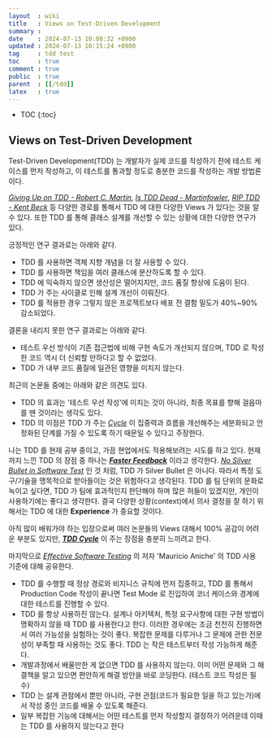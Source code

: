 ```yaml
---
layout  : wiki
title   : Views on Test-Driven Development
summary : 
date    : 2024-07-13 10:08:32 +0900
updated : 2024-07-13 10:15:24 +0900
tag     : tdd test
toc     : true
comment : true
public  : true
parent  : [[/tdd]]
latex   : true
---
```

* TOC
{:toc}

## Views on Test-Driven Development

Test-Driven Development(TDD) 는 개발자가 실제 코드를 작성하기 전에 테스트 케이스를 먼저 작성하고, 이 테스트를 통과할 정도로 충분한 코드를 작성하는 개발 방법론이다.

_[Giving Up on TDD - Robert C. Martin](https://blog.cleancoder.com/uncle-bob/2016/03/19/GivingUpOnTDD.html)_, _[Is TDD Dead - Martinfowler](https://martinfowler.com/articles/is-tdd-dead/)_, _[RIP TDD - Kent Beck](https://www.facebook.com/notes/kent-beck/rip-tdd/750840194948847/?_rdr)_ 등
다양한 경로를 통해서 TDD 에 대한 다양한 Views 가 있다는 것을 알 수 있다. 또한 TDD 를 통해 클래스 설계를 개선할 수 있는 상황에 대한 다양한 연구가 있다.

긍정적인 연구 결과로는 아래와 같다.

- TDD 를 사용하면 객체 지향 개념을 더 잘 사용할 수 있다.
- TDD 를 사용하면 책임을 여러 클래스에 분산하도록 할 수 있다.
- TDD 에 익숙하지 않으면 생산성은 떨어지지만, 코드 품질 향상에 도움이 된다.
- TDD 가 주는 사이클로 인해 설계 개선이 이뤄진다.
- TDD 를 적용한 경우 그렇지 않은 프로젝트보다 배포 전 결함 밀도가 40%~90% 감소되었다.

결론을 내리지 못한 연구 결과로는 아래와 같다.

- 테스트 우선 방식이 기존 접근법에 비해 구현 속도가 개선되지 않으며, TDD 로 작성한 코드 역시 더 신뢰할 만하다고 할 수 없었다.
- TDD 가 내부 코드 품질에 일관된 영향을 미치지 않는다.

최근의 논문들 중에는 아래와 같은 의견도 있다.

- TDD 의 효과는 '테스트 우선 작성'에 미치는 것이 아니라, 최종 목표를 향해 걸음마를 뗀 것이라는 생각도 있다. 
- TDD 의 이점은 TDD 가 주는 _[Cycle](https://baekjungho.github.io/wiki/tdd/tdd-red-green-refactor/)_ 이 집중력과 흐름을 개선해주는 세분화되고 안정화된 단계를 가질 수 있도록 하기 때문일 수 있다고 주장한다.

나는 TDD 를 현재 공부 중이고, 가끔 현업에서도 적용해보려는 시도를 하고 있다. 현재까지 느낀 TDD 의 장점 중 하나는 ___[Faster Feedback](https://baekjungho.github.io/wiki/tdd/tdd-interface-design-decisions/)___ 이라고 생각한다.
_[No Silver Bullet in Software Test](https://baekjungho.github.io/wiki/test/test-no-silver-bullet/)_ 인 것 처럼, TDD 가 Silver Bullet 은 아니다. 따라서 특정 도구/기술을 맹목적으로 받아들이는 것은 위험하다고 생각된다.
TDD 를 팀 단위의 문화로 녹이고 싶다면, TDD 가 팀에 효과적인지 판단해야 하며 많은 허들이 있겠지만, 개인이 사용하기에는 좋다고 생각한다.
결국 다양한 상황(context)에서 의사 결정을 잘 하기 위해서는 TDD 에 대한 __Experience__ 가 중요할 것이다.

아직 많이 배워가야 하는 입장으로써 여러 논문들의 Views 대해서 100% 공감이 어려운 부분도 있지만, ___[TDD Cycle](https://baekjungho.github.io/wiki/tdd/tdd-red-green-refactor/)___ 이 주는 장점을 충분히 느끼려고 한다. 

마지막으로 _[Effective Software Testing](https://www.amazon.com/Effective-Software-Testing-developers-guide/dp/1633439933)_ 의 저자 'Mauricio Aniche' 의 TDD 사용 기준에 대해 공유한다.

- TDD 를 수행할 때 정상 경로와 비지니스 규칙에 먼저 집중하고, TDD 를 통해서 Production Code 작성이 끝나면 Test Mode 로 진입하여 코너 케이스와 경계에 대한 테스트를 진행할 수 있다.
- TDD 를 항상 사용하진 않는다. 설계나 아키텍처, 특정 요구사항에 대한 구현 방법이 명확하지 않을 때 TDD 를 사용한다고 한다. 이러한 경우에는 조금 천천히 진행하면서 여러 가능성을 실험하는 것이 좋다. 복잡한 문제를 다루거나 그 문제에 관한 전문성이 부족할 때 사용하는 것도 좋다. TDD 는 작은 테스트부터 작성 가능하게 해준다.
- 개발과정에서 배울만한 게 없으면 TDD 를 사용하지 않는다. 이미 어떤 문제와 그 해결책을 알고 있으면 편안하게 해결 방안을 바로 코딩한다. (테스트 코드 작성은 필수)
- TDD 는 설계 관점에서 뿐만 아니라, 구현 관점(코드가 필요한 일을 하고 있는가)에서 작성 중인 코드를 배울 수 있도록 해준다.
- 일부 복잡한 기능에 대해서는 어떤 테스트를 먼저 작성할지 결정하기 어려운데 이때는 TDD 를 사용하지 않는다고 한다